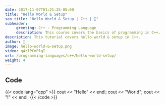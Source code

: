 ```yaml
---
date: 2017-11-07T01:21:25-05:00
title: "Hello World & Setup"
seo_title: "Hello World & Setup | C++ | 🦒"
subheader:
     greeting: C++ - Programming Language
     description: This course covers the basics of programming in C++. Work your way through the videos/articles and I'll teach you everything you need to know to start your programming journey!
description: This tutorial covers hello world & setup in C++.
author: 🦒
image: hello-world-&-setup.png
video: q4zIPCmPlqI
url: /programming-languages/c++/hello-world-setup/
weight: 4
---
```


## Code

{{< code lang="cpp" >}}
cout << "Hello" << endl;
cout << "World";
cout << "!" << endl;
{{< /code >}}